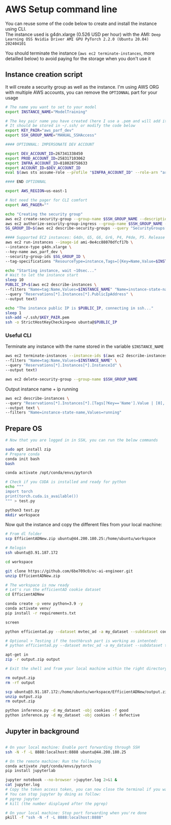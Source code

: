 # AWS Setup command line

You can reuse some of the code below to create and install the instance using CLI.  
The instance used is g4dn.xlarge (0.526 USD per hour) with the AMI: `Deep Learning OSS Nvidia Driver AMI GPU PyTorch 2.2.0 (Ubuntu 20.04) 202404101`

You should terminate the instance (`aws ec2 terminate-instances`, more detailled below) to avoid paying for the storage when you don't use it


## Instance creation script

It will create a security group as well as the instance.
I'm using AWS ORG with multiple AWS accounts, you can remove the `OPTIONNAL` part for your usage
```sh
# The name you want to set to your model
export INSTANCE_NAME="ModelTraining"

# The key pair name you have created (here I use a .pem and will add it automatically.
# It should be stored in ~/.ssh/ or modify the code below
export KEY_PAIR="aws_parf_dev"
export SSH_GROUP_NAME="MANUAL_SSHAccess"

#### OPTIONNAL: IMPERSONATE DEV ACCOUNT

export DEV_ACCOUNT_ID=267341338450
export PROD_ACCOUNT_ID=258317103062
export INFRA_ACCOUNT_ID=818028758633
export ACCOUNT_ID=$DEV_ACCOUNT_ID
eval $(aws sts assume-role --profile "$INFRA_ACCOUNT_ID" --role-arn "arn:aws:iam::"$ACCOUNT_ID":role/provision" --role-session-name AWSCLI-Session | jq -r '.Credentials | "export AWS_ACCESS_KEY_ID=\(.AccessKeyId)\nexport AWS_SECRET_ACCESS_KEY=\(.SecretAccessKey)\nexport AWS_SESSION_TOKEN=\(.SessionToken)\n"')

#### END OPTIONNAL

export AWS_REGION=us-east-1

# Not need the pager for CLI comfort
export AWS_PAGER=""

echo "Creating the security group"
aws ec2 create-security-group --group-name $SSH_GROUP_NAME --description "Security group for SSH access from anywhere"
aws ec2 authorize-security-group-ingress --group-name $SSH_GROUP_NAME --protocol tcp --port 22 --cidr 0.0.0.0/0
SG_GROUP_ID=$(aws ec2 describe-security-groups --query "SecurityGroups[?GroupName=='$SSH_GROUP_NAME'].GroupId" --output text)

#### Supported EC2 instances: G4dn, G5, G6, Gr6, P4, P4de, P5. Release notes: https://docs.aws.amazon.com/dlami/latest/devguide/appendix-ami-release-notes.html
aws ec2 run-instances --image-id ami-0e4cc88070dfcf17b \
--instance-type g4dn.xlarge \
--key-name aws_parf_dev \
--security-group-ids $SG_GROUP_ID \
--tag-specifications "ResourceType=instance,Tags=[{Key=Name,Value=$INSTANCE_NAME}]"

echo "Starting instance, wait ~10sec..."
# Wait to let the instance start
sleep 10
PUBLIC_IP=$(aws ec2 describe-instances \
--filters "Name=tag:Name,Values=$INSTANCE_NAME" "Name=instance-state-name,Values=running" \
--query "Reservations[*].Instances[*].PublicIpAddress" \
--output text)

echo "The instance public IP is $PUBLIC_IP, connecting in ssh..."
sleep 1
ssh-add ~/.ssh/$KEY_PAIR.pem
ssh -o StrictHostKeyChecking=no ubuntu@$PUBLIC_IP
```

### Useful CLI

Terminate any instance with the name stored in the variable `$INSTANCE_NAME`

```sh
aws ec2 terminate-instances --instance-ids $(aws ec2 describe-instances \
--filters "Name=tag:Name,Values=$INSTANCE_NAME" \
--query "Reservations[*].Instances[*].InstanceId" \
--output text)

aws ec2 delete-security-group --group-name $SSH_GROUP_NAME
```

Output instance name + ip running

```sh
aws ec2 describe-instances \
--query "Reservations[*].Instances[*].[Tags[?Key=='Name'].Value | [0], PublicIpAddress]" \
--output text \
--filters "Name=instance-state-name,Values=running"
```

## Prepare OS
```sh
# Now that you are logged in in SSH, you can run the below commands

sudo apt install zip
# Prepare conda
conda init bash
bash

conda activate /opt/conda/envs/pytorch

# Check if you CUDA is installed and ready for python
echo """
import torch
print(torch.cuda.is_available())
""" > test.py

python3 test.py
mkdir workspace
```

Now quit the instance and copy the different files from your local machine:
```sh
# From dl folder
scp EfficientADNew.zip ubuntu@44.200.180.25:/home/ubuntu/workspace

# Relogin
ssh ubuntu@3.91.187.172

cd workspace

git clone https://github.com/6be709c0/oc-ai-engineer.git
unzip EfficientADNew.zip

# The workspace is now ready
# Let's run the efficientAD cookie dataset
cd EfficientADNew

conda create -p venv python=3.9 -y
conda activate venv/
pip install -r requirements.txt

screen

python efficientad.py --dataset mvtec_ad -a my_dataset --subdataset cookies

# Optional > Testing if the toothbrush part is working as intented:
# python efficientad.py --dataset mvtec_ad -a my_dataset --subdataset toothbrush

apt-get in
zip -r output.zip output

# Exit the shell and from your local machine within the right directory to run the inference script

rm output.zip
rm -rf output

scp ubuntu@3.91.187.172:/home/ubuntu/workspace/EfficientADNew/output.zip .
unzip output.zip
rm output.zip

python inference.py -d my_dataset -obj cookies -f good
python inference.py -d my_dataset -obj cookies -f defective
```

## Jupyter in background

```bash

# On your local machine: Enable port forwarding through SSH
ssh -N -f -L 8888:localhost:8888 ubuntu@44.200.180.25

# On the remote machine: Run the following
conda activate /opt/conda/envs/pytorch
pip install jupyterlab

jupyter notebook --no-browser >jupyter.log 2>&1 &
cat jupyter.log
# Copy the token access token, you can now close the terminal if you want
# You can stop jupyter by doing as follow:
# pgrep jupyter
# kill (the number displayed after the pgrep)

# On your local machine: Stop port forwarding when you're done
pkill -f "ssh -N -f -L 8888:localhost:8888"  
```